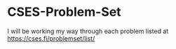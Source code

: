 # CSES-Problem-Set
I will be working my way through each problem listed at https://cses.fi/problemset/list/
